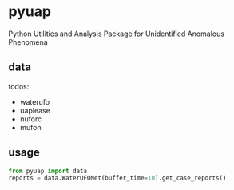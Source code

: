 # pyuap
Python Utilities and Analysis Package for Unidentified Anomalous Phenomena 

## data

todos:
- waterufo
- uaplease
- nuforc
- mufon

## usage

```python
from pyuap import data
reports = data.WaterUFONet(buffer_time=10).get_case_reports()
```